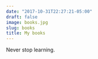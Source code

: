 ```yaml
---
date: "2017-10-31T22:27:21-05:00"
draft: false
image: books.jpg
slug: books
title: My books
---
```


Never stop learning.